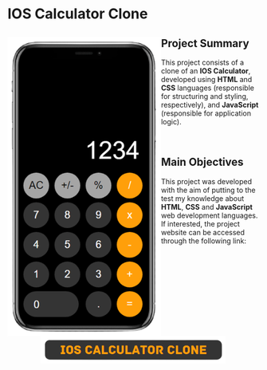 # IOS Calculator Clone
<div>
    <img src=images/calculator.png alt=ios-calculator align=left height=600px>
    <h2>Project Summary</h2>
    <p>This project consists of a clone of an <strong>IOS Calculator</strong>, developed using <strong>HTML</strong> and <strong>CSS</strong> languages (responsible for structuring and styling, respectively), and <strong>JavaScript</strong> (responsible for application logic).</p><br>
    <h2>Main Objectives</h2>
    <p>This project was developed with the aim of putting to the test my knowledge about <strong>HTML</strong>, <strong>CSS</strong> and <strong>JavaScript</strong> web development languages. If interested, the project website can be accessed through the following link:</p><br>
    <div align=center>
        <a href='https://arthursobreira.github.io/ios-calculator/' target="_blank"><img src=images/ios-calculator-link.png alt=ios-calculator-link align=center height=55px
    </div>
</div>
